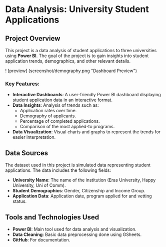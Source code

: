 # Data Analysis: University Student Applications

## Project Overview

This project is a data analysis of student applications to three universities using **Power BI**. The goal of the project is to gain insights into student application trends, demographics, and other relevant details.

! [preview] (screenshot/demography.png "Dashboard Preview")

### Key Features:
- **Interactive Dashboards**: A user-friendly Power BI dashboard displaying student application data in an interactive format.
- **Data Insights**: Analysis of trends such as:
  - Application rates over time.
  - Demography of applicants.
  - Percentage of completed applications.
  - Comparison of the most applied-to programs.
- **Data Visualization**: Visual charts and graphs to represent the trends for easier interpretation.

## Data Sources

The dataset used in this project is simulated data representing student applications. The data includes the following fields:
- **University Name**: The name of the institution (Eras University, Happy University, Uni of Comm).
- **Student Demographics**: Gender, Citizenship and Income Group.
- **Application Data**: Application date, program applied for and vetting status.

## Tools and Technologies Used

- **Power BI**: Main tool used for data analysis and visualization.
- **Data Cleaning**: Basic data preprocessing done using GSheets.
- **GitHub**: For documentation.
